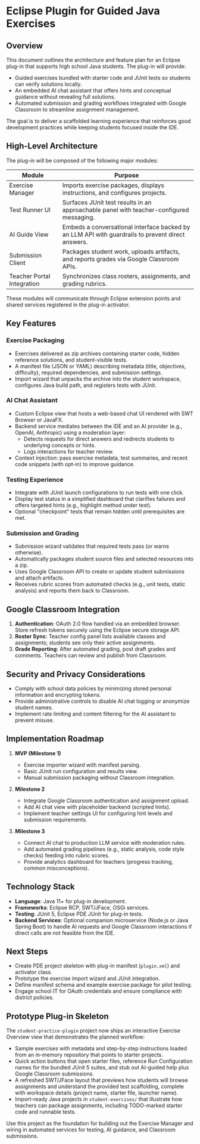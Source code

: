 # Eclipse Plugin for Guided Java Exercises

## Overview
This document outlines the architecture and feature plan for an Eclipse plug-in that supports high school Java students. The plug-in will provide:

* Guided exercises bundled with starter code and JUnit tests so students can verify solutions locally.
* An embedded AI chat assistant that offers hints and conceptual guidance without revealing full solutions.
* Automated submission and grading workflows integrated with Google Classroom to streamline assignment management.

The goal is to deliver a scaffolded learning experience that reinforces good development practices while keeping students focused inside the IDE.

## High-Level Architecture

The plug-in will be composed of the following major modules:

| Module | Purpose |
| --- | --- |
| Exercise Manager | Imports exercise packages, displays instructions, and configures projects. |
| Test Runner UI | Surfaces JUnit test results in an approachable panel with teacher-configured messaging. |
| AI Guide View | Embeds a conversational interface backed by an LLM API with guardrails to prevent direct answers. |
| Submission Client | Packages student work, uploads artifacts, and reports grades via Google Classroom APIs. |
| Teacher Portal Integration | Synchronizes class rosters, assignments, and grading rubrics. |

These modules will communicate through Eclipse extension points and shared services registered in the plug-in activator.

## Key Features

### Exercise Packaging
* Exercises delivered as zip archives containing starter code, hidden reference solutions, and student-visible tests.
* A manifest file (JSON or YAML) describing metadata (title, objectives, difficulty), required dependencies, and submission settings.
* Import wizard that unpacks the archive into the student workspace, configures Java build path, and registers tests with JUnit.

### AI Chat Assistant
* Custom Eclipse view that hosts a web-based chat UI rendered with SWT Browser or JavaFX.
* Backend service mediates between the IDE and an AI provider (e.g., OpenAI, Anthropic) using a moderation layer:
  * Detects requests for direct answers and redirects students to underlying concepts or hints.
  * Logs interactions for teacher review.
* Context injection: pass exercise metadata, test summaries, and recent code snippets (with opt-in) to improve guidance.

### Testing Experience
* Integrate with JUnit launch configurations to run tests with one click.
* Display test status in a simplified dashboard that clarifies failures and offers targeted hints (e.g., highlight method under test).
* Optional "checkpoint" tests that remain hidden until prerequisites are met.

### Submission and Grading
* Submission wizard validates that required tests pass (or warns otherwise).
* Automatically packages student source files and selected resources into a zip.
* Uses Google Classroom API to create or update student submissions and attach artifacts.
* Receives rubric scores from automated checks (e.g., unit tests, static analysis) and reports them back to Classroom.

## Google Classroom Integration

1. **Authentication**: OAuth 2.0 flow handled via an embedded browser. Store refresh tokens securely using the Eclipse secure storage API.
2. **Roster Sync**: Teacher config panel lists available classes and assignments; students see only their active assignments.
3. **Grade Reporting**: After automated grading, post draft grades and comments. Teachers can review and publish from Classroom.

## Security and Privacy Considerations

* Comply with school data policies by minimizing stored personal information and encrypting tokens.
* Provide administrative controls to disable AI chat logging or anonymize student names.
* Implement rate limiting and content filtering for the AI assistant to prevent misuse.

## Implementation Roadmap

1. **MVP (Milestone 1)**
   * Exercise importer wizard with manifest parsing.
   * Basic JUnit run configuration and results view.
   * Manual submission packaging without Classroom integration.

2. **Milestone 2**
   * Integrate Google Classroom authentication and assignment upload.
   * Add AI chat view with placeholder backend (scripted hints).
   * Implement teacher settings UI for configuring hint levels and submission requirements.

3. **Milestone 3**
   * Connect AI chat to production LLM service with moderation rules.
   * Add automated grading pipelines (e.g., static analysis, code style checks) feeding into rubric scores.
   * Provide analytics dashboard for teachers (progress tracking, common misconceptions).

## Technology Stack

* **Language**: Java 11+ for plug-in development.
* **Frameworks**: Eclipse RCP, SWT/JFace, OSGi services.
* **Testing**: JUnit 5, Eclipse PDE JUnit for plug-in tests.
* **Backend Services**: Optional companion microservice (Node.js or Java Spring Boot) to handle AI requests and Google Classroom interactions if direct calls are not feasible from the IDE.

## Next Steps

* Create PDE project skeleton with plug-in manifest (`plugin.xml`) and activator class.
* Prototype the exercise import wizard and JUnit integration.
* Define manifest schema and example exercise package for pilot testing.
* Engage school IT for OAuth credentials and ensure compliance with district policies.



## Prototype Plug-in Skeleton

The `student-practice-plugin` project now ships an interactive Exercise Overview view that demonstrates the planned workflow:

* Sample exercises with metadata and step-by-step instructions loaded from an in-memory repository that points to starter projects.
* Quick action buttons that open starter files, reference Run Configuration names for the bundled JUnit 5 suites, and stub out AI-guided help plus Google Classroom submissions.
* A refreshed SWT/JFace layout that previews how students will browse assignments and understand the provided test scaffolding, complete with workspace details (project name, starter file, launcher name).
* Import-ready Java projects in `student-exercises/` that illustrate how teachers can package assignments, including TODO-marked starter code and runnable tests.

Use this project as the foundation for building out the Exercise Manager and wiring in automated services for testing, AI guidance, and Classroom submissions.
